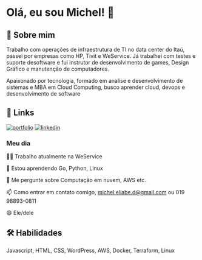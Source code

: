 
# Olá, eu sou Michel! 👋


## 🚀 Sobre mim

Trabalho com operações de infraestrutura de TI no data center do Itaú, passei por empresas como HP, Tivit e WeService.
Já trabalhei com testes e suporte desoftware e fui instrutor de desenvolvimento de games, Design Gráfico e manutenção de computadores.

Apaixonado por tecnologia, formado em analise e desenvolvimento de sistemas e MBA em Cloud Computing,  busco aprender cloud, devops e desenvolvimento de software
## 🔗 Links
[![portfolio](https://img.shields.io/badge/BLOG-000?style=for-the-badge&logo=ko-fi&logoColor=white)](https://micheldias.com/)
[![linkedin](https://img.shields.io/badge/linkedin-0A66C2?style=for-the-badge&logo=linkedin&logoColor=white)](www.linkedin.com/in/micheleliabedias)


### Meu dia
👩‍💻 Trabalho atualmente na WeService

🧠 Estou aprendendo Go, Python, Linux

💬 Me pergunte sobre Computação em nuvem, AWS etc.

📫 Como entrar em contato comigo, michel.eliabe.d@gmail.com ou  019 98893-0811

😄 Ele/dele



## 🛠 Habilidades
Javascript, HTML, CSS, WordPress, AWS, Docker, Terraform, Linux
